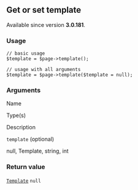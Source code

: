 Get or set template
-------------------

Available since version **3.0.181**.

### Usage

    // basic usage
    $template = $page->template();
    
    // usage with all arguments
    $template = $page->template($template = null);

### Arguments

Name

Type(s)

Description

`template` (optional)

null, Template, string, int

### Return value

[`Template`](/api/ref/template/) `null`

